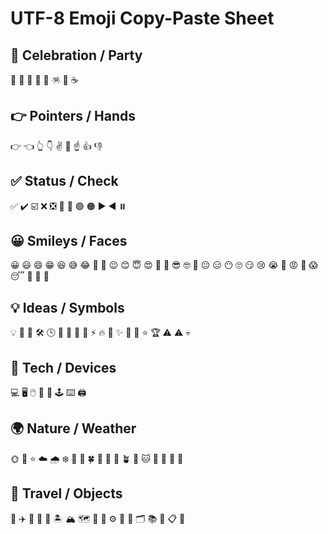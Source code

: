 # UTF-8 Emoji Copy-Paste Sheet

## 🎉 Celebration / Party
🎉  🎊  🥳  🎂  🎁  🪅  🍾  ☕

## 👉 Pointers / Hands
👉  👈  👆  👇  ✌️  🤟  ☝  👍  👎

## ✅ Status / Check
✅  ✔️  ☑️  ❌  ❎  🚫  🔴  🟢  🟠
▶  ◀  ⏸️

## 😀 Smileys / Faces
😀  😃  😄  😁  😆  😅  😂  🤣  🙂
😉  😊  😇  😍  🥰  🤩  😎  🤓
🤔  😐  😑  😶  🙄  😏  😢  😭
😤  😡  🤯  😱  😴  🤤  🤗  🤭

## 💡 Ideas / Symbols
💡  🔑  🧠  🛠️  🕒  📅  📌  📎  📍
⚡  🔥  🌟  ✨  🌈  💫  ⭐  🏆  ⚠️
⚠  💀

## 📱 Tech / Devices
💻  🖥️  🖱️  📱  📲  🕹️  ⌨️  🖨️

## 🌍 Nature / Weather
🌞  🌙  ⭐  ☁️  🌧️  ❄️  🌸  🌻  🍀
🌿  🌊  🌴  🪴  🐶  🐱  🦊  🦁  🐧
🐙

## 🚀 Travel / Objects
🚀  ✈️  🚗  🚌  🚉  🏝️  🏔️  🗺️  🎯
🏹  ⚙️  🔧  🔨  🗂️  📚  📝  📋  🧭

